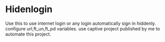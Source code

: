 # Hidenlogin
Use this to use internet login or any login automatically sign in hiddenly.
configure url,ft_un,ft_pd variables. 
use captive project published by me to automate this project.
